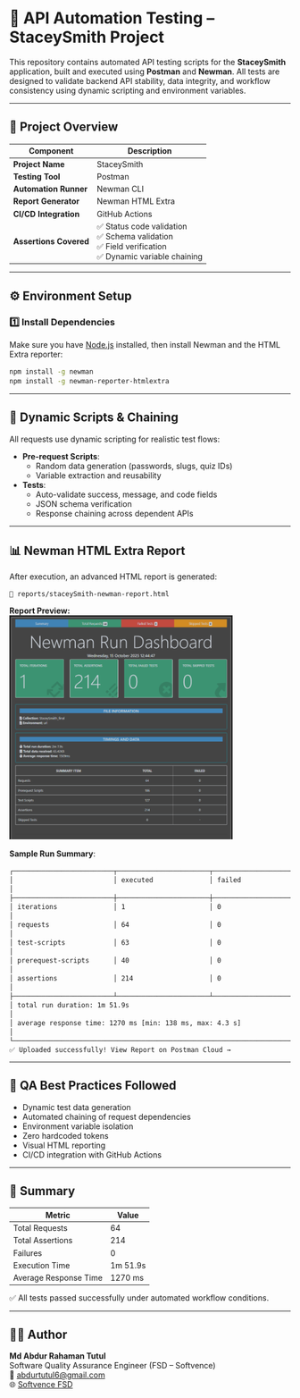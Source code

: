 # 🧪 API Automation Testing – StaceySmith Project

This repository contains automated API testing scripts for the **StaceySmith** application, built and executed using **Postman** and **Newman**. All tests are designed to validate backend API stability, data integrity, and workflow consistency using dynamic scripting and environment variables.

---

## 📁 Project Overview

| Component              | Description                                                                 |
|------------------------|-----------------------------------------------------------------------------|
| **Project Name**       | StaceySmith                                                                |
| **Testing Tool**       | Postman                                                                    |
| **Automation Runner**  | Newman CLI                                                                 |
| **Report Generator**   | Newman HTML Extra                                                          |
| **CI/CD Integration**  | GitHub Actions                                                             |
| **Assertions Covered** | ✅ Status code validation<br>✅ Schema validation<br>✅ Field verification<br>✅ Dynamic variable chaining |

---

## ⚙️ Environment Setup

### **1️⃣ Install Dependencies**

Make sure you have [Node.js](https://nodejs.org/) installed, then install Newman and the HTML Extra reporter:

```bash
npm install -g newman
npm install -g newman-reporter-htmlextra
```

---

## 🧩 Dynamic Scripts & Chaining

All requests use dynamic scripting for realistic test flows:

- **Pre-request Scripts**:
  - Random data generation (passwords, slugs, quiz IDs)
  - Variable extraction and reusability
- **Tests**:
  - Auto-validate success, message, and code fields
  - JSON schema verification
  - Response chaining across dependent APIs

---

## 📊 Newman HTML Extra Report

After execution, an advanced HTML report is generated:

```plaintext
📁 reports/staceySmith-newman-report.html
```
**Report Preview:**  
<img src="newman_report.png" alt="Newman Report Screenshot" width="400px">


**Sample Run Summary**:

```
┌─────────────────────────┬───────────────────────┬──────────────────────┐
│                         │ executed              │ failed               │
├─────────────────────────┼───────────────────────┼──────────────────────┤
│ iterations              │ 1                     │ 0                    │
│ requests                │ 64                    │ 0                    │
│ test-scripts            │ 63                    │ 0                    │
│ prerequest-scripts      │ 40                    │ 0                    │
│ assertions              │ 214                   │ 0                    │
├─────────────────────────┴───────────────────────┴──────────────────────┤
│ total run duration: 1m 51.9s                                          │
│ average response time: 1270 ms [min: 138 ms, max: 4.3 s]              │
└───────────────────────────────────────────────────────────────────────┘
✅ Uploaded successfully! View Report on Postman Cloud →
```

---

## 🧠 QA Best Practices Followed

- Dynamic test data generation
- Automated chaining of request dependencies
- Environment variable isolation
- Zero hardcoded tokens
- Visual HTML reporting
- CI/CD integration with GitHub Actions

---

## 🏁 Summary

| Metric             | Value         |
|--------------------|---------------|
| Total Requests     | 64            |
| Total Assertions   | 214           |
| Failures           | 0             |
| Execution Time     | 1m 51.9s      |
| Average Response Time | 1270 ms    |

✅ All tests passed successfully under automated workflow conditions.

---

## 👨‍💻 Author

**Md Abdur Rahaman Tutul**  
Software Quality Assurance Engineer (FSD – Softvence)  
📧 [abdurtutul6@gmail.com](mailto:abdurtutul6@gmail.com)  
🌐 [Softvence FSD](https://softvence.com/)
